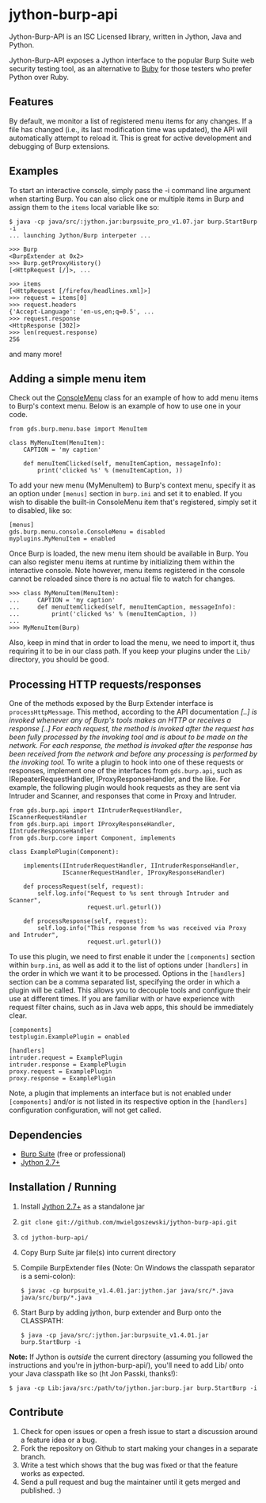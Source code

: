 jython-burp-api
===============
Jython-Burp-API is an ISC Licensed library, written in Jython, Java and Python.

Jython-Burp-API exposes a Jython interface to the popular Burp Suite web
security testing tool, as an alternative to [Buby](http://tduehr.github.com/buby/) for those testers who prefer Python over Ruby.

Features
--------
By default, we monitor a list of registered menu items for any changes.
If a file has changed (i.e., its last modification time was updated), the
API will automatically attempt to reload it. This is great for active
development and debugging of Burp extensions.

Examples
--------
To start an interactive console, simply pass the -i command line argument
when starting Burp.  You can also click one or multiple items in Burp and
assign them to the `items` local variable like so:

    $ java -cp java/src/:jython.jar:burpsuite_pro_v1.07.jar burp.StartBurp -i
    ... launching Jython/Burp interpeter ...

    >>> Burp
    <BurpExtender at 0x2>
    >>> Burp.getProxyHistory()
    [<HttpRequest [/]>, ...

    >>> items
    [<HttpRequest [/firefox/headlines.xml]>]
    >>> request = items[0]
    >>> request.headers
    {'Accept-Language': 'en-us,en;q=0.5', ...
    >>> request.response
    <HttpResponse [302]>
    >>> len(request.response)
    256

and many more!

Adding a simple menu item
-------------------------
Check out the [ConsoleMenu](https://github.com/mwielgoszewski/jython-burp-api/blob/master/Lib/gds/burp/menu/console.py)
class for an example of how to add menu items to Burp's context menu.
Below is an example of how to use one in your code.

    from gds.burp.menu.base import MenuItem
    
    class MyMenuItem(MenuItem):
        CAPTION = 'my caption'
        
        def menuItemClicked(self, menuItemCaption, messageInfo):
            print('clicked %s' % (menuItemCaption, ))

To add your new menu (MyMenuItem) to Burp's context menu, specify it as an
option under `[menus]` section in `burp.ini` and set it to enabled. If you wish
to disable the built-in ConsoleMenu item that's registered, simply set it to
disabled, like so:

    [menus]
    gds.burp.menu.console.ConsoleMenu = disabled
    myplugins.MyMenuItem = enabled

Once Burp is loaded, the new menu item should be available in Burp. You can
also register menu items at runtime by initializing them within the interactive
console. Note however, menu items registered in the console cannot be reloaded
since there is no actual file to watch for changes.

	>>> class MyMenuItem(MenuItem):
	...     CAPTION = 'my caption'
	...     def menuItemClicked(self, menuItemCaption, messageInfo):
	...         print('clicked %s' % (menuItemCaption, ))
	... 
	>>> MyMenuItem(Burp)

Also, keep in mind that in order to load the menu, we need to import it,
thus requiring it to be in our class path. If you keep your plugins under the
`Lib/` directory, you should be good.

Processing HTTP requests/responses
----------------------------------
One of the methods exposed by the Burp Extender interface is `processHttpMessage`.
This method, according to the API documentation *[..] is invoked whenever any of
Burp's tools makes an HTTP or receives a response [..] For each request, the
method is invoked after the request has been fully processed by the invoking
tool and is about to be made on the network. For each response, the method is
invoked after the response has been received from the network and before any
processing is performed by the invoking tool.* To write a plugin to hook into
one of these requests or responses, implement one of the interfaces from
`gds.burp.api`, such as IRepeaterRequestHandler, IProxyResponseHandler, and the
like. For example, the following plugin would hook requests as they are sent
via Intruder and Scanner, and responses that come in Proxy and Intruder.

    from gds.burp.api import IIntruderRequestHandler, IScannerRequestHandler
    from gds.burp.api import IProxyResponseHandler, IIntruderResponseHandler
    from gds.burp.core import Component, implements

    class ExamplePlugin(Component):

        implements(IIntruderRequestHandler, IIntruderResponseHandler,
                   IScannerRequestHandler, IProxyResponseHandler)

        def processRequest(self, request):
            self.log.info("Request to %s sent through Intruder and Scanner",
                          request.url.geturl())

        def processResponse(self, request):
            self.log.info("This response from %s was received via Proxy and Intruder",
                          request.url.geturl())

To use this plugin, we need to first enable it under the `[components]` section
within `burp.ini`, as well as add it to the list of options under `[handlers]`
in the order in which we want it to be processed. Options in the `[handlers]`
section can be a comma separated list, specifying the order in which a plugin
will be called. This allows you to decouple tools and configure their use at
different times. If you are familiar with or have experience with request
filter chains, such as in Java web apps, this should be immediately clear.

    [components]
    testplugin.ExamplePlugin = enabled

    [handlers]
    intruder.request = ExamplePlugin
    intruder.response = ExamplePlugin
    proxy.request = ExamplePlugin
    proxy.response = ExamplePlugin

Note, a plugin that implements an interface but is not enabled under
`[components]` and/or is not listed in its respective option in the `[handlers]`
configuration configuration, will not get called.

Dependencies
------------
- [Burp Suite](http://portswigger.net/burp/download.html) (free or professional)
- [Jython 2.7+](http://www.jython.org/)

Installation / Running
----------------------
1. Install [Jython 2.7+](http://www.jython.org/) as a standalone jar
2. `git clone git://github.com/mwielgoszewski/jython-burp-api.git`
3. `cd jython-burp-api/`
4. Copy Burp Suite jar file(s) into current directory
5. Compile BurpExtender files (Note: On Windows the classpath separator is a semi-colon):

    `$ javac -cp burpsuite_v1.4.01.jar:jython.jar java/src/*.java java/src/burp/*.java`

6. Start Burp by adding jython, burp extender and Burp onto the CLASSPATH:

    `$ java -cp java/src/:jython.jar:burpsuite_v1.4.01.jar burp.StartBurp -i`

**Note:** If Jython is _outside_ the current directory (assuming you followed the instructions
and you're in jython-burp-api/), you'll need to add Lib/ onto your Java classpath like 
so (ht Jon Passki, thanks!):

    $ java -cp Lib:java/src:/path/to/jython.jar:burp.jar burp.StartBurp -i

Contribute
----------
1. Check for open issues or open a fresh issue to start a discussion around
a feature idea or a bug.
2. Fork the repository on Github to start making your changes in a separate branch.
3. Write a test which shows that the bug was fixed or that the feature works as expected.
4. Send a pull request and bug the maintainer until it gets merged and published. :)


